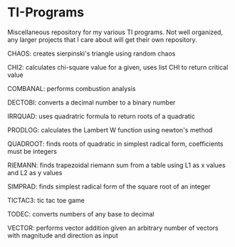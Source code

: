 # TI-Programs
Miscellaneous repository for my various TI programs. Not well organized, any larger projects that I care about will get their own repository.

CHAOS: creates sierpinski's triangle using random chaos

CHI2: calculates chi-square value for a given, uses list CHI to return critical value

COMBANAL: performs combustion analysis

DECTOBI: converts a decimal number to a binary number

IRRQUAD: uses quadratric formula to return roots of a quadratic

PRODLOG: calculates the Lambert W function using newton's method

QUADROOT: finds roots of quadratic in simplest radical form, coefficients must be integers

RIEMANN: finds trapezoidal riemann sum from a table using L1 as x values and L2 as y values

SIMPRAD: finds simplest radical form of the square root of an integer

TICTAC3: tic tac toe game

TODEC: converts numbers of any base to decimal

VECTOR: performs vector addition given an arbitrary number of vectors with magnitude and direction as input
